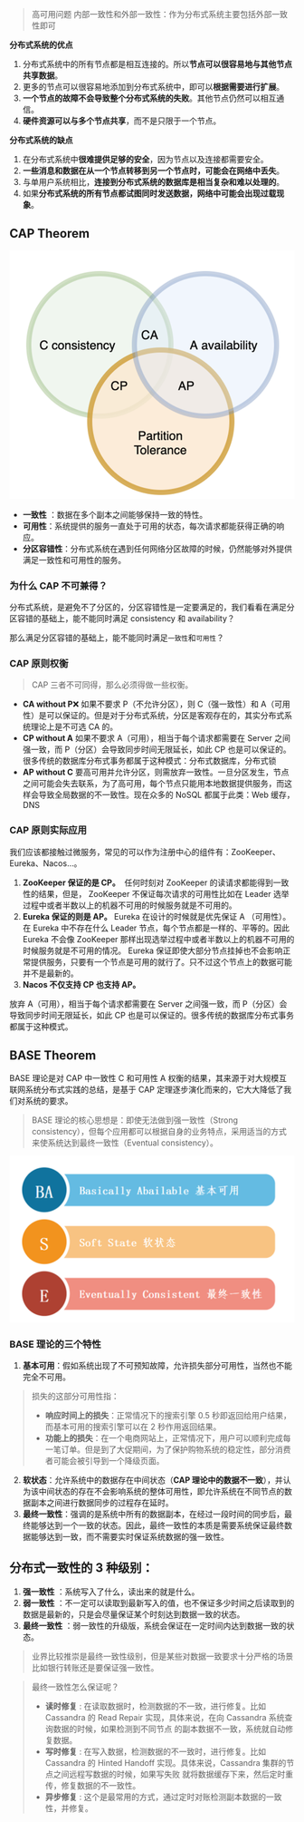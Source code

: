 > 高可用问题
> 内部一致性和外部一致性：作为分布式系统主要包括外部一致性即可

**分布式系统的优点**

1. 分布式系统中的所有节点都是相互连接的。所以**节点可以很容易地与其他节点共享数据**。
2. 更多的节点可以很容易地添加到分布式系统中，即可以**根据需要进行扩展**。
3. **一个节点的故障不会导致整个分布式系统的失败**。其他节点仍然可以相互通信。
4. **硬件资源可以与多个节点共享**，而不是只限于一个节点。

**分布式系统的缺点**

1. 在分布式系统中**很难提供足够的安全**，因为节点以及连接都需要安全。
2. **一些消息和数据在从一个节点转移到另一个节点时，可能会在网络中丢失**。
3. 与单用户系统相比，**连接到分布式系统的数据库是相当复杂和难以处理的**。
4. 如果**分布式系统的所有节点都试图同时发送数据，网络中可能会出现过载现象**。

## CAP Theorem

![CAP](CAP.png)

- **一致性** ：数据在多个副本之间能够保持一致的特性。
- **可用性**：系统提供的服务一直处于可用的状态，每次请求都能获得正确的响应。
- **分区容错性**：分布式系统在遇到任何网络分区故障的时候，仍然能够对外提供满足一致性和可用性的服务。

### 为什么 CAP 不可兼得？

分布式系统，是避免不了分区的，分区容错性是一定要满足的，我们看看在满足分区容错的基础上，能不能同时满足 consistency 和 availability？

那么满足分区容错的基础上，能不能同时满足`一致性`和`可用性`？

### CAP 原则权衡

> CAP 三者不可同得，那么必须得做一些权衡。

- **CA without P**❌
  如果不要求 P（不允许分区），则 C（强一致性）和 A（可用性）是可以保证的。但是对于分布式系统，分区是客观存在的，其实分布式系统理论上是不可选 CA 的。
- **CP without A**
  如果不要求 A（可用），相当于每个请求都需要在 Server 之间强一致，而 P（分区）会导致同步时间无限延长，如此 CP 也是可以保证的。很多传统的数据库分布式事务都属于这种模式：分布式数据库，分布式锁
- **AP without C**
  要高可用并允许分区，则需放弃一致性。一旦分区发生，节点之间可能会失去联系，为了高可用，每个节点只能用本地数据提供服务，而这样会导致全局数据的不一致性。现在众多的 NoSQL 都属于此类：Web 缓存，DNS

### CAP 原则实际应用

我们应该都接触过微服务，常见的可以作为注册中心的组件有：ZooKeeper、Eureka、Nacos...。

1. **ZooKeeper 保证的是 CP。**  任何时刻对 ZooKeeper 的读请求都能得到一致性的结果，但是， ZooKeeper 不保证每次请求的可用性比如在 Leader 选举过程中或者半数以上的机器不可用的时候服务就是不可用的。
2. **Eureka 保证的则是 AP。** Eureka 在设计的时候就是优先保证 A （可用性）。在 Eureka 中不存在什么 Leader 节点，每个节点都是一样的、平等的。因此 Eureka 不会像 ZooKeeper 那样出现选举过程中或者半数以上的机器不可用的时候服务就是不可用的情况。 Eureka 保证即使大部分节点挂掉也不会影响正常提供服务，只要有一个节点是可用的就行了。只不过这个节点上的数据可能并不是最新的。
3. **Nacos 不仅支持 CP 也支持 AP。**

放弃 A（可用），相当于每个请求都需要在 Server 之间强一致，而 P（分区）会导致同步时间无限延长，如此 CP 也是可以保证的。很多传统的数据库分布式事务都属于这种模式。

## BASE Theorem

BASE 理论是对 CAP 中一致性 C 和可用性 A 权衡的结果，其来源于对大规模互联网系统分布式实践的总结，是基于 CAP 定理逐步演化而来的，它大大降低了我们对系统的要求。

> BASE 理论的核心思想是：即使无法做到强一致性（Strong consistency），但每个应用都可以根据自身的业务特点，采用适当的方式来使系统达到最终一致性（Eventual consistency）。

![BASE](BASE.png)

### BASE 理论的三个特性

1. **基本可用**：假如系统出现了不可预知故障，允许损失部分可用性，当然也不能完全不可用。

> 损失的这部分可用性指：
>
> - **响应时间上的损失**：正常情况下的搜索引擎 0.5 秒即返回给用户结果，而基本可用的搜索引擎可以在 2 秒作用返回结果。
> - **功能上的损失**：在一个电商网站上，正常情况下，用户可以顺利完成每一笔订单。但是到了大促期间，为了保护购物系统的稳定性，部分消费者可能会被引导到一个降级页面。

2. **软状态**：允许系统中的数据存在中间状态（**CAP 理论中的数据不一致**），并认为该中间状态的存在不会影响系统的整体可用性，即允许系统在不同节点的数据副本之间进行数据同步的过程存在延时。
3. **最终一致性**：强调的是系统中所有的数据副本，在经过一段时间的同步后，最终能够达到一个一致的状态。因此，最终一致性的本质是需要系统保证最终数据能够达到一致，而不需要实时保证系统数据的强一致性。

## 分布式一致性的 3 种级别：

1. **强一致性** ：系统写入了什么，读出来的就是什么。
2. **弱一致性** ：不一定可以读取到最新写入的值，也不保证多少时间之后读取到的数据是最新的，只是会尽量保证某个时刻达到数据一致的状态。
3. **最终一致性** ：弱一致性的升级版，系统会保证在一定时间内达到数据一致的状态。

> 业界比较推崇是最终一致性级别，但是某些对数据一致要求十分严格的场景比如银行转账还是要保证强一致性。

> 最终一致性怎么保证呢？
>
> - **读时修复** : 在读取数据时，检测数据的不一致，进行修复。比如 Cassandra 的 Read Repair 实现，具体来说，在向 Cassandra 系统查询数据的时候，如果检测到不同节点 的副本数据不一致，系统就自动修复数据。
> - **写时修复** : 在写入数据，检测数据的不一致时，进行修复。比如 Cassandra 的 Hinted Handoff 实现。具体来说，Cassandra 集群的节点之间远程写数据的时候，如果写失败 就将数据缓存下来，然后定时重传，修复数据的不一致性。
> - **异步修复** : 这个是最常用的方式，通过定时对账检测副本数据的一致性，并修复。
